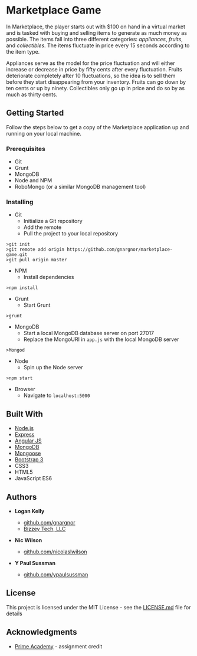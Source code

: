 # Marketplace Game

In Marketplace, the player starts out with $100 on hand in a virtual market and is tasked with buying and selling items to generate as much money as possible.  The items fall into three different categories: _appliances_, _fruits_, and _collectibles_.  The items fluctuate in price every 15 seconds according to the item type.

Appliances serve as the model for the price fluctuation and will either increase or decrease in price by fifty cents after every fluctuation. Fruits deteriorate completely after 10 fluctuations, so the idea is to sell them before they start disappearing from your inventory.  Fruits can go down by ten cents or up by ninety.  Collectibles only go up in price and do so by as much as thirty cents.

## Getting Started

Follow the steps below to get a copy of the Marketplace application up and running on your local machine.

### Prerequisites

* Git
* Grunt  
* MongoDB  
* Node and NPM  
* RoboMongo (or a similar MongoDB management tool)  

### Installing

* Git
  * Initialize a Git repository
  * Add the remote
  * Pull the project to your local repository
```
>git init
>git remote add origin https://github.com/gnargnor/marketplace-game.git
>git pull origin master
```
* NPM  
  * Install dependencies
```
>npm install
```
* Grunt  
  * Start Grunt 
```
>grunt
```
* MongoDB  
  * Start a local MongoDB database server on port 27017
  * Replace the MongoURI in `app.js` with the local MongoDB server
```
>Mongod
```
* Node
  * Spin up the Node server
```
>npm start
```
* Browser  
  * Navigate to `localhost:5000`

## Built With

* [Node.js](https://nodejs.org)
* [Express](http://expressjs.com/)
* [Angular JS](https://angularjs.org)
* [MongoDB](https://mongodb.com)
* [Mongoose](mongoosejs.com)
* [Bootstrap 3](http://getbootstrap.com/)
* CSS3
* HTML5
* JavaScript ES6

## Authors

* **Logan Kelly**
  * [github.com/gnargnor](https://github.com/gnargnor)  
  * [Bizzey Tech, LLC](www.bizzeytech.com)  

* **Nic Wilson**  
  * [github.com/nicolaslwilson](https://github.com/nicolaswilson)  

* **Y Paul Sussman**  
  * [github.com/ypaulsussman](https://github.com/ypaulsussman)

## License

This project is licensed under the MIT License - see the [LICENSE.md](LICENSE.md) file for details

## Acknowledgments

* [Prime Academy](www.primeacademy.io) - assignment credit
